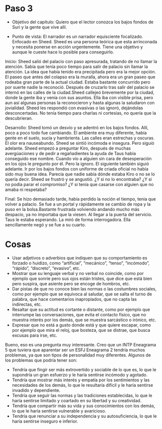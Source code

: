# Paso 3

- Objetivo del capitulo: Quiero que el lector conozca los bajos fondos de Suri y la gente que vive allí.

 - Punto de vista: El narrador es un narrador equisciente focalizado. Enfocado en Sheed. Sheed es una persona teórica que esta arrinconada y necesita ponerse en acción urgentemente. Tiene una objetivo y aunque le cueste hace lo posible para conseguirlo.

Inicio: Sheed salió del palacio con paso apresurada, tratando de no llamar la atención. Sabía que tenía poco tiempo para salir de palacio sin llamar la atención. La idea que había tenido era precipitada pero era la mejor opción.
El paseo que antes del colapso era la muralla, ahora era un gran paseo que rodeaba gran parte de la actual ciudad. Estaba bastante concurrido pero por suerte nadie la reconoció.
Después de cruzarlo tras salir del palacio se internó en las calles de la ciudad.Sheed callejeó brevemente por la ciudad, donde la gente iba y venía con sus asuntos. Ella iba con visible prisa, pero aun así algunas personas la reconocieron y hasta algunas  la saludaron con jovialidad. Sheed les respondió con evasivas o las ignoró, dejándolas desconcertadas. No tenía tiempo para charlas ni cortesías, no quería que la descubrieran.

Desarrollo: Sheed tomó un desvío y se adentró en los bajos fondos. Allí, poco a poco todo fue cambiando. El ambiente era muy diferente, había gente en el suelo, sucia y hambrienta. Las calles eran estrechas y oscuras. El olor era nauseabundo. Sheed se sintió incómoda e insegura. Pero siguió adelante. Sheed empezó a preguntar Kiro, después de muchas avergúaciones y de pedir a regañadientes la ayuda de Taus había conseguido ese nombre. Cuando vio a alguien sin cara de desesperación en los ojos le pregunto por él. Pero la ignoro. El siguiente también siguió adelante. Ir por los bajos fondos con uniforme de criada oficial no había sido muy buena idea. Parecía que nadie sabía dónde estaba Kiro o no se lo quería decir. Sheed se frustró y se angustió. ¿Y si no lo encontraba? ¿Y si no podía parar el compromiso? ¿Y si tenía que casarse con alguien que no amaba ni respetaba?

Final: Se hizo demasiado tarde, había perdido la noción el tiempo, tenia que volver a palacio. 
Se fue a un portal y rápidamente se cambio de ropa y la puso en la bolsa.Bastante frustrada volviendo andando mucho más despacio, ya no importaba que la viesen. Al llegar a la puerta del servicio. Taus le estaba esperando. La miró de forma interrogadora. Ella sencillamente negó y se fue a su cuarto.

# Cosas
-   Usar adjetivos o adverbios que indiquen que su comportamiento es forzado o huidizo, como “artificial”, “mecánico”, “tenso”, “incómodo”, “rápido”, “discreto”, “evasivo”, etc.
-   Mostrar que su lenguaje verbal y no verbal no coincide, como por ejemplo que sonríe pero sus ojos están tristes, que dice que está bien pero suspira, que asiente pero se encoge de hombros, etc.
-   Dar pistas de que no conoce bien las normas o las costumbres sociales, como por ejemplo que se equivoca al saludar, que se salta el turno de palabra, que hace comentarios inapropiados, que no capta las indirectas, etc.
-   Resaltar que su actitud es cortante o distante, como por ejemplo que interrumpe las conversaciones, que evita el contacto físico, que no muestra interés por los demás, que se muestra sarcástico o irónico, etc.
-   Expresar que no está a gusto donde está y que quiere escapar, como por ejemplo que mira el reloj, que bosteza, que se distrae, que busca excusas para irse, etc.

Bueno, eso es una pregunta muy interesante. Creo que un INTP Eneagrama 5 que tuviera que aparentar ser un ESFJ Eneagrama 2 tendría muchos problemas, ya que son tipos de personalidad muy diferentes. Algunos de los problemas que podría tener son:

-   Tendría que fingir ser más extrovertido y sociable de lo que es, lo que le supondría un gran esfuerzo y le haría sentirse incómodo y agotado.
-   Tendría que mostrar más interés y empatía por los sentimientos y las necesidades de los demás, lo que le resultaría difícil y le haría sentirse invadido y dependiente.
-   Tendría que seguir las normas y las tradiciones establecidas, lo que le haría sentirse limitado y coartado en su libertad y su creatividad.
-   Tendría que compartir más su vida y sus conocimientos con los demás, lo que le haría sentirse vulnerable y avaricioso.
-   Tendría que renunciar a su independencia y su autosuficiencia, lo que le haría sentirse inseguro e inferior.